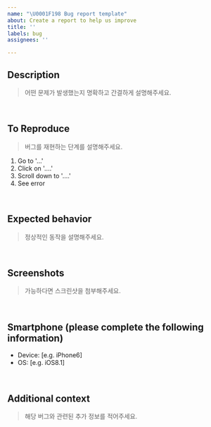 ```yaml
---
name: "\U0001F198 Bug report template"
about: Create a report to help us improve
title: ''
labels: bug
assignees: ''

---
```


## Description
> 어떤 문제가 발생했는지 명확하고 간결하게 설명해주세요.



</br>

## To Reproduce
> 버그를 재현하는 단계를 설명해주세요.

1. Go to '...'
2. Click on '....'
3. Scroll down to '....'
4. See error



</br>

## Expected behavior
> 정상적인 동작을 설명해주세요.



</br>

## Screenshots
> 가능하다면 스크린샷을 첨부해주세요.



</br>

## Smartphone (please complete the following information)

 - Device: [e.g. iPhone6] 
 - OS: [e.g. iOS8.1]


</br>

## Additional context
> 해당 버그와 관련된 추가 정보를 적어주세요.
